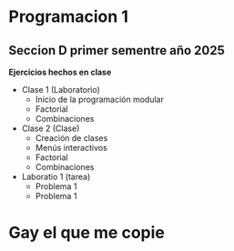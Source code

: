 # Programacion 1 
## Seccion D primer sementre año 2025
**Ejercicios hechos en clase**

- Clase 1 (Laboratorio)
  - Inicio de la programación modular
  - Factorial
  - Combinaciones
- Clase 2 (Clase)
  - Creación de clases
  - Menús interactivos
  - Factorial
  - Combinaciones
- Laboratio 1 (tarea)
  - Problema 1
  - Problema 1

# Gay el que me copie 

